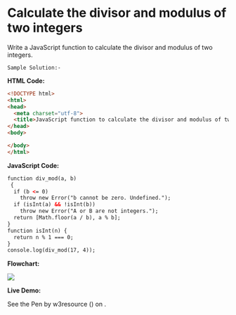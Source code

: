# Calculate the divisor and modulus of two integers

Write a JavaScript function to calculate the divisor and modulus of two integers.

```
Sample Solution:-
```

**HTML Code:**

```html
<!DOCTYPE html>
<html>
<head>
  <meta charset="utf-8">
  <title>JavaScript function to calculate the divisor and modulus of two integers</title>
</head>
<body>

</body>
</html>

```

**JavaScript Code:**

```html
function div_mod(a, b)
 {
  if (b <= 0) 
    throw new Error("b cannot be zero. Undefined.");
  if (isInt(a) && !isInt(b))
    throw new Error("A or B are not integers.");
  return [Math.floor(a / b), a % b];
}
function isInt(n) {
  return n % 1 === 0;
}
console.log(div_mod(17, 4));

```

**Flowchart:**

![](https://www.w3resource.com/w3r_images/javascript-math-exercise-46.png)

**Live Demo:**

<section class="expand-codepen"><p data-height="380" data-theme-id="0" data-slug-hash="jGLepN" data-default-tab="js,result" data-user="w3resource" data-embed-version="2" data-pen-title="JavaScript - common-editor-exercises" data-editable="true" class="codepen">See the Pen by w3resource () on .</p><codepen></codepen></section>